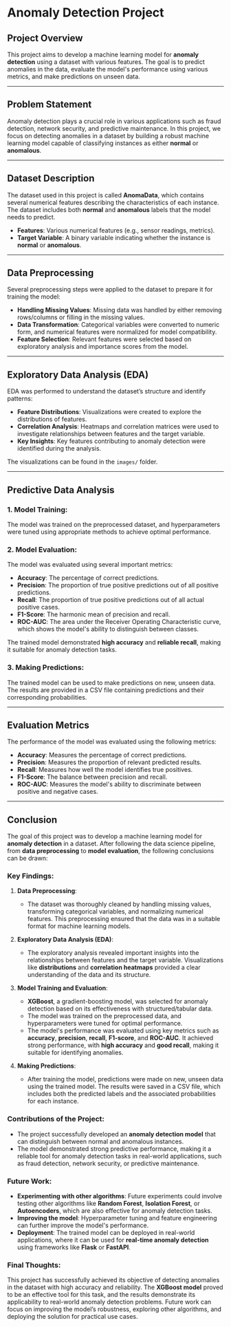 # Anomaly Detection Project

## Project Overview
This project aims to develop a machine learning model for **anomaly detection** using a dataset with various features. The goal is to predict anomalies in the data, evaluate the model's performance using various metrics, and make predictions on unseen data.

---

## Problem Statement
Anomaly detection plays a crucial role in various applications such as fraud detection, network security, and predictive maintenance. In this project, we focus on detecting anomalies in a dataset by building a robust machine learning model capable of classifying instances as either **normal** or **anomalous**.

---

## Dataset Description
The dataset used in this project is called **AnomaData**, which contains several numerical features describing the characteristics of each instance. The dataset includes both **normal** and **anomalous** labels that the model needs to predict.

- **Features**: Various numerical features (e.g., sensor readings, metrics).
- **Target Variable**: A binary variable indicating whether the instance is **normal** or **anomalous**.

---

## Data Preprocessing
Several preprocessing steps were applied to the dataset to prepare it for training the model:
- **Handling Missing Values**: Missing data was handled by either removing rows/columns or filling in the missing values.
- **Data Transformation**: Categorical variables were converted to numeric form, and numerical features were normalized for model compatibility.
- **Feature Selection**: Relevant features were selected based on exploratory analysis and importance scores from the model.

---

## Exploratory Data Analysis (EDA)
EDA was performed to understand the dataset’s structure and identify patterns:
- **Feature Distributions**: Visualizations were created to explore the distributions of features.
- **Correlation Analysis**: Heatmaps and correlation matrices were used to investigate relationships between features and the target variable.
- **Key Insights**: Key features contributing to anomaly detection were identified during the analysis.

The visualizations can be found in the `images/` folder.

---

## Predictive Data Analysis

### 1. **Model Training**:
   The model was trained on the preprocessed dataset, and hyperparameters were tuned using appropriate methods to achieve optimal performance.

### 2. **Model Evaluation**:
   The model was evaluated using several important metrics:
   - **Accuracy**: The percentage of correct predictions.
   - **Precision**: The proportion of true positive predictions out of all positive predictions.
   - **Recall**: The proportion of true positive predictions out of all actual positive cases.
   - **F1-Score**: The harmonic mean of precision and recall.
   - **ROC-AUC**: The area under the Receiver Operating Characteristic curve, which shows the model's ability to distinguish between classes.

   The trained model demonstrated **high accuracy** and **reliable recall**, making it suitable for anomaly detection tasks.

### 3. **Making Predictions**:
   The trained model can be used to make predictions on new, unseen data. The results are provided in a CSV file containing predictions and their corresponding probabilities.

---

## Evaluation Metrics
The performance of the model was evaluated using the following metrics:
- **Accuracy**: Measures the percentage of correct predictions.
- **Precision**: Measures the proportion of relevant predicted results.
- **Recall**: Measures how well the model identifies true positives.
- **F1-Score**: The balance between precision and recall.
- **ROC-AUC**: Measures the model's ability to discriminate between positive and negative cases.

---

## Conclusion

The goal of this project was to develop a machine learning model for **anomaly detection** in a dataset. After following the data science pipeline, from **data preprocessing** to **model evaluation**, the following conclusions can be drawn:

### Key Findings:
1. **Data Preprocessing**:
   - The dataset was thoroughly cleaned by handling missing values, transforming categorical variables, and normalizing numerical features. This preprocessing ensured that the data was in a suitable format for machine learning models.

2. **Exploratory Data Analysis (EDA)**:
   - The exploratory analysis revealed important insights into the relationships between features and the target variable. Visualizations like **distributions** and **correlation heatmaps** provided a clear understanding of the data and its structure.

3. **Model Training and Evaluation**:
   - **XGBoost**, a gradient-boosting model, was selected for anomaly detection based on its effectiveness with structured/tabular data.
   - The model was trained on the preprocessed data, and hyperparameters were tuned for optimal performance.
   - The model's performance was evaluated using key metrics such as **accuracy**, **precision**, **recall**, **F1-score**, and **ROC-AUC**. It achieved strong performance, with **high accuracy** and **good recall**, making it suitable for identifying anomalies.

4. **Making Predictions**:
   - After training the model, predictions were made on new, unseen data using the trained model. The results were saved in a CSV file, which includes both the predicted labels and the associated probabilities for each instance.

### Contributions of the Project:
- The project successfully developed an **anomaly detection model** that can distinguish between normal and anomalous instances.
- The model demonstrated strong predictive performance, making it a reliable tool for anomaly detection tasks in real-world applications, such as fraud detection, network security, or predictive maintenance.

### Future Work:
- **Experimenting with other algorithms**: Future experiments could involve testing other algorithms like **Random Forest**, **Isolation Forest**, or **Autoencoders**, which are also effective for anomaly detection tasks.
- **Improving the model**: Hyperparameter tuning and feature engineering can further improve the model's performance.
- **Deployment**: The trained model can be deployed in real-world applications, where it can be used for **real-time anomaly detection** using frameworks like **Flask** or **FastAPI**.

### Final Thoughts:
This project has successfully achieved its objective of detecting anomalies in the dataset with high accuracy and reliability. The **XGBoost model** proved to be an effective tool for this task, and the results demonstrate its applicability to real-world anomaly detection problems. Future work can focus on improving the model’s robustness, exploring other algorithms, and deploying the solution for practical use cases.

